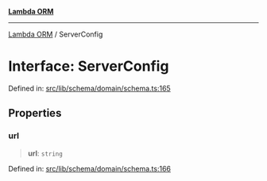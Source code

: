 [**Lambda ORM**](../README.md)

***

[Lambda ORM](../README.md) / ServerConfig

# Interface: ServerConfig

Defined in: [src/lib/schema/domain/schema.ts:165](https://github.com/lambda-orm/lambdaorm-base/blob/5f10bdc7d0f008296efbcbe89bc2bf1ed03aaaef/src/lib/schema/domain/schema.ts#L165)

## Properties

### url

> **url**: `string`

Defined in: [src/lib/schema/domain/schema.ts:166](https://github.com/lambda-orm/lambdaorm-base/blob/5f10bdc7d0f008296efbcbe89bc2bf1ed03aaaef/src/lib/schema/domain/schema.ts#L166)
